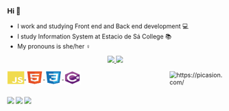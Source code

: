 ### Hi 👋

- I work and studying Front end and Back end development 💻
- I study Information System at Estacio de Sá College 📚   
- My pronouns is she/her ♀️

<div align="center">
  <a href="https://github.com/YasminLPS">
  <img width="49%" src="https://github-readme-stats.vercel.app/api?username=YasminLPS&show_icons=true&theme=cobalt&include_all_commits=true&count_private=true"/>
  <img img width="50%"" src="https://github-readme-stats.vercel.app/api/top-langs/?username=YasminLPS&layout=compact&langs_count=7&theme=cobalt"/>
</div>

<div style="display: inline_block"><br>
  <img align="center" alt="Yas-Js" height="30" width="40" src="https://raw.githubusercontent.com/devicons/devicon/master/icons/javascript/javascript-plain.svg">
  <img align="center" alt="Yas-HTML" height="30" width="40" src="https://raw.githubusercontent.com/devicons/devicon/master/icons/html5/html5-original.svg">
  <img align="center" alt="Yas-CSS" height="30" width="40" src="https://raw.githubusercontent.com/devicons/devicon/master/icons/css3/css3-original.svg">
  <img align="center" alt="Yas-Csharp" height="30" width="40" src="https://raw.githubusercontent.com/devicons/devicon/master/icons/csharp/csharp-original.svg">
  <a href="https://picasion.com/"><img align="right" src="https://i.picasion.com/pic92/4ec658c0776a688afa69ee9b526a75d7.gif" width="125" height="125" border="0" alt="https://picasion.com/" /></a><br /><a href="https://picasion.com/"></a>
</div>

  ##
  
  <div> 
  <a href="https://instagram.com/yas_lps" target="_blank"><img src="https://img.shields.io/badge/-Instagram-%23E4405F?style=for-the-badge&logo=instagram&logoColor=white" target="_blank"></a>
  <a href = "mailto:yasminqan54@gmail.com"><img src="https://img.shields.io/badge/Gmail-D14836?style=for-the-badge&logo=gmail&logoColor=white"></a>
  <a href="https://www.linkedin.com/in/yasmin-lopesaraujo" target="_blank"><img src="https://img.shields.io/badge/-LinkedIn-%230077B5?style=for-the-badge&logo=linkedin&logoColor=white" target="_blank"></a> 
</div>
